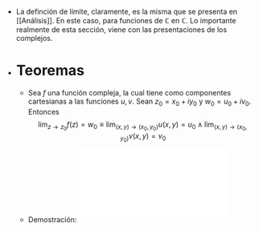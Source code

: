 - La definción de límite, claramente, es la misma que se presenta en [[Análisis]]. En este caso, para funciones de $\mathbb{C}$ en $\mathbb{C}$. Lo importante realmente de esta sección, viene con las presentaciones de los complejos.
- # Teoremas
	- Sea $f$ una función compleja, la cual tiene como componentes cartesianas a las funciones $u,v$. Sean $z_0 = x_0 + iy_0$ y $w_0 = u_0 + iv_0$. Entonces
	  $$\lim_{z \to z_0} f(z) = w_0 \equiv \lim_{(x,y) \to (x_0,y_0)} u(x,y) = u_0 \land \lim_{(x,y) \to (x_0,y_0)} v(x,y) = v_0$$
	- Demostración: ![DemoLimites.pdf](../assets/AssetsPDF_1725325701838_0.pdf)